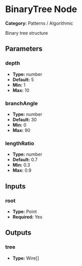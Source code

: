 
# BinaryTree Node

**Category:** Patterns / Algorithmic

Binary tree structure

## Parameters


### depth
- **Type:** number
- **Default:** 5
- **Min:** 1
- **Max:** 10



### branchAngle
- **Type:** number
- **Default:** 30
- **Min:** 0
- **Max:** 90



### lengthRatio
- **Type:** number
- **Default:** 0.7
- **Min:** 0.3
- **Max:** 0.9



## Inputs


### root
- **Type:** Point
- **Required:** Yes



## Outputs


### tree
- **Type:** Wire[]




